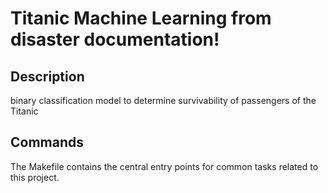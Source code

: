 # Titanic Machine Learning from disaster documentation!

## Description

binary classification model to determine survivability of passengers of the Titanic

## Commands

The Makefile contains the central entry points for common tasks related to this project.

